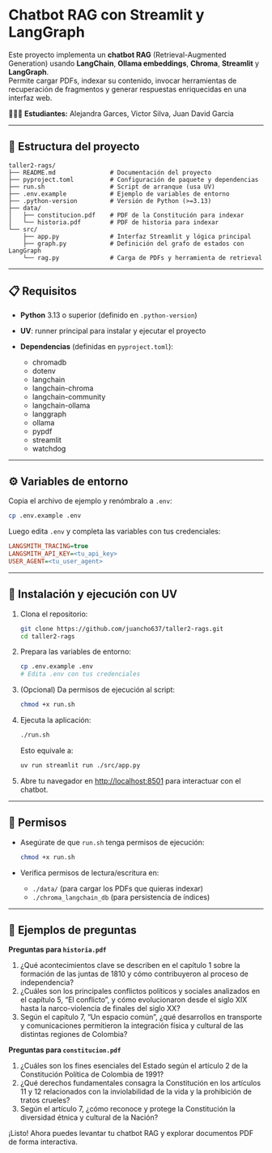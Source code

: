 # Chatbot RAG con Streamlit y LangGraph

Este proyecto implementa un **chatbot RAG** (Retrieval-Augmented Generation) usando **LangChain**, **Ollama embeddings**, **Chroma**, **Streamlit** y **LangGraph**.  
Permite cargar PDFs, indexar su contenido, invocar herramientas de recuperación de fragmentos y generar respuestas enriquecidas en una interfaz web.

👨🏽‍💻 **Estudiantes:** Alejandra Garces, Victor Silva, Juan David Garcia

---

## 📂 Estructura del proyecto

```text
taller2-rags/
├── README.md               # Documentación del proyecto
├── pyproject.toml          # Configuración de paquete y dependencias
├── run.sh                  # Script de arranque (usa UV)
├── .env.example            # Ejemplo de variables de entorno
├── .python-version         # Versión de Python (>=3.13)
├── data/
│   ├── constitucion.pdf    # PDF de la Constitución para indexar
│   └── historia.pdf        # PDF de historia para indexar
└── src/
    ├── app.py              # Interfaz Streamlit y lógica principal
    ├── graph.py            # Definición del grafo de estados con LangGraph
    └── rag.py              # Carga de PDFs y herramienta de retrieval
````

---

## 📋 Requisitos

* **Python** 3.13 o superior (definido en `.python-version`)
* **UV**: runner principal para instalar y ejecutar el proyecto
* **Dependencias** (definidas en `pyproject.toml`):

  * chromadb
  * dotenv
  * langchain
  * langchain-chroma
  * langchain-community
  * langchain-ollama
  * langgraph
  * ollama
  * pypdf
  * streamlit
  * watchdog

---

## ⚙️ Variables de entorno

Copia el archivo de ejemplo y renómbralo a `.env`:

```bash
cp .env.example .env
```

Luego edita `.env` y completa las variables con tus credenciales:

```ini
LANGSMITH_TRACING=true
LANGSMITH_API_KEY=<tu_api_key>
USER_AGENT=<tu_user_agent>
```

---

## 🚀 Instalación y ejecución con UV

1. Clona el repositorio:

   ```bash
   git clone https://github.com/juancho637/taller2-rags.git
   cd taller2-rags
   ```
2. Prepara las variables de entorno:

   ```bash
   cp .env.example .env
   # Edita .env con tus credenciales
   ```
3. (Opcional) Da permisos de ejecución al script:

   ```bash
   chmod +x run.sh
   ```
4. Ejecuta la aplicación:

   ```bash
   ./run.sh
   ```

   Esto equivale a:

   ```bash
   uv run streamlit run ./src/app.py
   ```
5. Abre tu navegador en [http://localhost:8501](http://localhost:8501) para interactuar con el chatbot.

---

## 🔐 Permisos

* Asegúrate de que `run.sh` tenga permisos de ejecución:

  ```bash
  chmod +x run.sh
  ```
* Verifica permisos de lectura/escritura en:

  * `./data/` (para cargar los PDFs que quieras indexar)
  * `./chroma_langchain_db` (para persistencia de índices)

---

## 💬 Ejemplos de preguntas

**Preguntas para `historia.pdf`**

1. ¿Qué acontecimientos clave se describen en el capítulo 1 sobre la formación de las juntas de 1810 y cómo contribuyeron al proceso de independencia?
2. ¿Cuáles son los principales conflictos políticos y sociales analizados en el capítulo 5, “El conflicto”, y cómo evolucionaron desde el siglo XIX hasta la narco-violencia de finales del siglo XX?
3. Según el capítulo 7, “Un espacio común”, ¿qué desarrollos en transporte y comunicaciones permitieron la integración física y cultural de las distintas regiones de Colombia?


**Preguntas para `constitucion.pdf`**

1. ¿Cuáles son los fines esenciales del Estado según el artículo 2 de la Constitución Política de Colombia de 1991?
2. ¿Qué derechos fundamentales consagra la Constitución en los artículos 11 y 12 relacionados con la inviolabilidad de la vida y la prohibición de tratos crueles?
3. Según el artículo 7, ¿cómo reconoce y protege la Constitución la diversidad étnica y cultural de la Nación?


¡Listo! Ahora puedes levantar tu chatbot RAG y explorar documentos PDF de forma interactiva.
